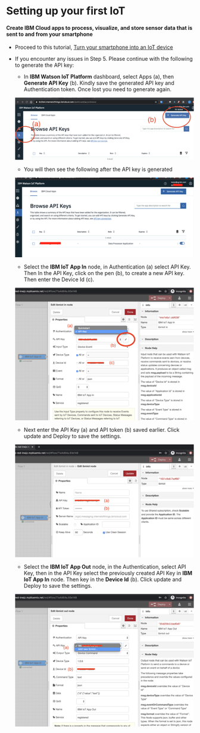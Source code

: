 # Setting up your first IoT

#### Create IBM Cloud apps to process, visualize, and store sensor data that is sent to and from your smartphone

* Proceed to this tutorial, [Turn your smartphone into an IoT device](https://developer.ibm.com/technologies/iot/tutorials/iot-mobile-phone-iot-device-bluemix-apps-trs/)
* If you encounter any issues in Step 5. Please continue with the following to generate the API key:

    * In **IBM Watson IoT Platform** dashboard, select Apps (a), then **Generate API Key** (b). Kindly save the generated API key and Authentication token.  Once lost you need to generate again.

    ![Generate API key](images/iotf_apps_api.png)

    * You will then see the following after the API key is generated

    ![browse API keys](images/browse_api_key.png)

    * Select the **IBM IoT App In** node, in Authentication (a) select API Key. Then In the API Key, click on the pen (b), to create a new API key.  Then enter the Device Id (c).

    ![iot in node](images/iotf_in.png)

    * Next enter the API Key (a) and API token (b) saved earlier. Click update and Deploy to save the settings.

    ![api key](images/api_key.png)

    * Select the **IBM IoT App Out** node, in the Authentication, select API Key, then in the API Key select the previously created API Key in **IBM IoT App In** node. Then key in the **Device Id** (b). Click update and Deploy to save the settings.

    ![iot out node](images/iotf_out.png)

